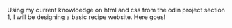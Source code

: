 Using my current knowloedge on html and css from the odin project section 1, I will be designing a basic recipe website. Here goes!